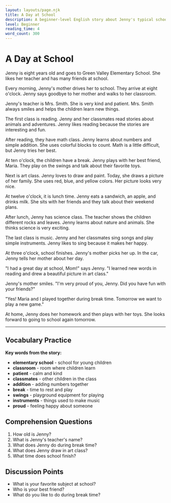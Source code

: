```yaml
---
layout: layouts/page.njk
title: A Day at School
description: A beginner-level English story about Jenny's typical school day.
level: Beginner
reading_time: 4
word_count: 300
---
```


# A Day at School

Jenny is eight years old and goes to Green Valley Elementary School. She likes her teacher and has many friends at school.

Every morning, Jenny's mother drives her to school. They arrive at eight o'clock. Jenny says goodbye to her mother and walks to her classroom.

Jenny's teacher is Mrs. Smith. She is very kind and patient. Mrs. Smith always smiles and helps the children learn new things.

The first class is reading. Jenny and her classmates read stories about animals and adventures. Jenny likes reading because the stories are interesting and fun.

After reading, they have math class. Jenny learns about numbers and simple addition. She uses colorful blocks to count. Math is a little difficult, but Jenny tries her best.

At ten o'clock, the children have a break. Jenny plays with her best friend, Maria. They play on the swings and talk about their favorite toys.

Next is art class. Jenny loves to draw and paint. Today, she draws a picture of her family. She uses red, blue, and yellow colors. Her picture looks very nice.

At twelve o'clock, it is lunch time. Jenny eats a sandwich, an apple, and drinks milk. She sits with her friends and they talk about their weekend plans.

After lunch, Jenny has science class. The teacher shows the children different rocks and leaves. Jenny learns about nature and animals. She thinks science is very exciting.

The last class is music. Jenny and her classmates sing songs and play simple instruments. Jenny likes to sing because it makes her happy.

At three o'clock, school finishes. Jenny's mother picks her up. In the car, Jenny tells her mother about her day.

"I had a great day at school, Mom!" says Jenny. "I learned new words in reading and drew a beautiful picture in art class."

Jenny's mother smiles. "I'm very proud of you, Jenny. Did you have fun with your friends?"

"Yes! Maria and I played together during break time. Tomorrow we want to play a new game."

At home, Jenny does her homework and then plays with her toys. She looks forward to going to school again tomorrow.

---

## Vocabulary Practice

**Key words from the story:**
- **elementary school** - school for young children
- **classroom** - room where children learn
- **patient** - calm and kind
- **classmates** - other children in the class
- **addition** - adding numbers together
- **break** - time to rest and play
- **swings** - playground equipment for playing
- **instruments** - things used to make music
- **proud** - feeling happy about someone

## Comprehension Questions

1. How old is Jenny?
2. What is Jenny's teacher's name?
3. What does Jenny do during break time?
4. What does Jenny draw in art class?
5. What time does school finish?

## Discussion Points

- What is your favorite subject at school?
- Who is your best friend?
- What do you like to do during break time?